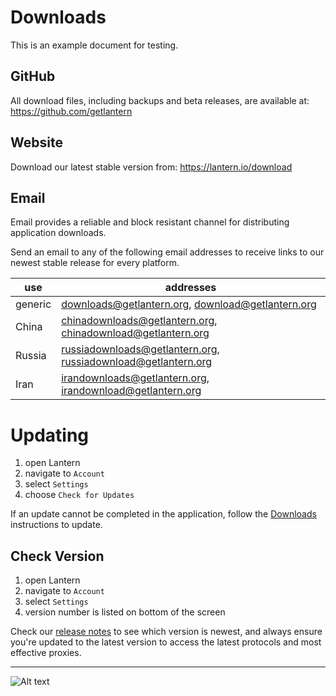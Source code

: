 # Downloads

This is an example document for testing.

## GitHub
All download files, including backups and beta releases, are available at:
https://github.com/getlantern

## Website
Download our latest stable version from:
https://lantern.io/download

## Email
Email provides a reliable and block resistant channel for distributing application downloads.

Send an email to any of the following email addresses to receive links to our newest stable release for every platform.

| use | addresses |
| --- | --- |
| generic | downloads@getlantern.org, download@getlantern.org |
| China | chinadownloads@getlantern.org, chinadownload@getlantern.org |
| Russia | russiadownloads@getlantern.org, russiadownload@getlantern.org |
| Iran | irandownloads@getlantern.org,  irandownload@getlantern.org |

# Updating
1. open Lantern
2. navigate to `Account`
3. select `Settings`
4. choose `Check for Updates`

If an update cannot be completed in the application, follow the [Downloads](#Downloads) instructions to update.

## Check Version
1. open Lantern
2. navigate to `Account`
3. select `Settings`
4. version number is listed on bottom of the screen

Check our [release notes](https://github.com/getlantern#release-notes) to see which version is newest, and always ensure you're updated to the latest version to access the latest protocols and most effective proxies.

---

![Alt text](picture.jpg)
